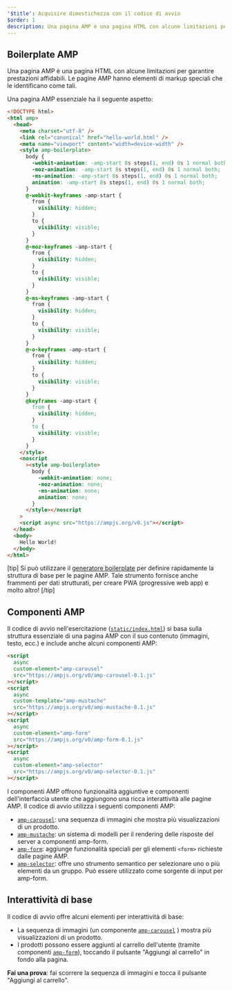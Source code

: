 ```yaml
---
'$title': Acquisire dimestichezza con il codice di avvio
$order: 1
description: Una pagina AMP è una pagina HTML con alcune limitazioni per garantire prestazioni affidabili. Le pagine AMP hanno elementi di markup speciali che le identificano come tali.
---
```


## Boilerplate AMP

Una pagina AMP è una pagina HTML con alcune limitazioni per garantire prestazioni affidabili. Le pagine AMP hanno elementi di markup speciali che le identificano come tali.

Una pagina AMP essenziale ha il seguente aspetto:

```html
<!DOCTYPE html>
<html amp>
  <head>
    <meta charset="utf-8" />
    <link rel="canonical" href="hello-world.html" />
    <meta name="viewport" content="width=device-width" />
    <style amp-boilerplate>
      body {
        -webkit-animation: -amp-start 8s steps(1, end) 0s 1 normal both;
        -moz-animation: -amp-start 8s steps(1, end) 0s 1 normal both;
        -ms-animation: -amp-start 8s steps(1, end) 0s 1 normal both;
        animation: -amp-start 8s steps(1, end) 0s 1 normal both;
      }
      @-webkit-keyframes -amp-start {
        from {
          visibility: hidden;
        }
        to {
          visibility: visible;
        }
      }
      @-moz-keyframes -amp-start {
        from {
          visibility: hidden;
        }
        to {
          visibility: visible;
        }
      }
      @-ms-keyframes -amp-start {
        from {
          visibility: hidden;
        }
        to {
          visibility: visible;
        }
      }
      @-o-keyframes -amp-start {
        from {
          visibility: hidden;
        }
        to {
          visibility: visible;
        }
      }
      @keyframes -amp-start {
        from {
          visibility: hidden;
        }
        to {
          visibility: visible;
        }
      }
    </style>
    <noscript
      ><style amp-boilerplate>
        body {
          -webkit-animation: none;
          -moz-animation: none;
          -ms-animation: none;
          animation: none;
        }
      </style></noscript
    >
    <script async src="https://ampjs.org/v0.js"></script>
  </head>
  <body>
    Hello World!
  </body>
</html>
```

[tip] Si può utilizzare il [generatore boilerplate](https://amp.dev/boilerplate) per definire rapidamente la struttura di base per le pagine AMP. Tale strumento fornisce anche frammenti per dati strutturati, per creare PWA (progressive web app) e molto altro! [/tip]

## Componenti AMP

Il codice di avvio nell'esercitazione ([`static/index.html`](https://github.com/googlecodelabs/advanced-interactivity-in-amp/blob/master/static/index.html)) si basa sulla struttura essenziale di una pagina AMP con il suo contenuto (immagini, testo, ecc.) e include anche alcuni componenti AMP:

```html
<script
  async
  custom-element="amp-carousel"
  src="https://ampjs.org/v0/amp-carousel-0.1.js"
></script>
<script
  async
  custom-template="amp-mustache"
  src="https://ampjs.org/v0/amp-mustache-0.1.js"
></script>
<script
  async
  custom-element="amp-form"
  src="https://ampjs.org/v0/amp-form-0.1.js"
></script>
<script
  async
  custom-element="amp-selector"
  src="https://ampjs.org/v0/amp-selector-0.1.js"
></script>
```

I componenti AMP offrono funzionalità aggiuntive e componenti dell'interfaccia utente che aggiungono una ricca interattività alle pagine AMP. Il codice di avvio utilizza i seguenti componenti AMP:

- [`amp-carousel`](../../../../documentation/components/reference/amp-carousel.md): una sequenza di immagini che mostra più visualizzazioni di un prodotto.
- [`amp-mustache`](../../../../documentation/components/reference/amp-mustache.md): un sistema di modelli per il rendering delle risposte del server a componenti amp-form.
- [`amp-form`](../../../../documentation/components/reference/amp-form.md): aggiunge funzionalità speciali per gli elementi `<form>` richieste dalle pagine AMP.
- [`amp-selector`](../../../../documentation/components/reference/amp-selector.md): offre uno strumento semantico per selezionare uno o più elementi da un gruppo. Può essere utilizzato come sorgente di input per amp-form.

## Interattività di base

Il codice di avvio offre alcuni elementi per interattività di base:

- La sequenza di immagini (un componente [`amp-carousel`](../../../../documentation/components/reference/amp-carousel.md) ) mostra più visualizzazioni di un prodotto.
- I prodotti possono essere aggiunti al carrello dell'utente (tramite componenti [`amp-form`](../../../../documentation/components/reference/amp-form.md)), toccando il pulsante "Aggiungi al carrello" in fondo alla pagina.

**Fai una prova**: fai scorrere la sequenza di immagini e tocca il pulsante "Aggiungi al carrello".
